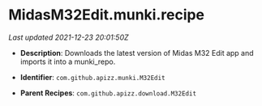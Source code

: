 # MidasM32Edit.munki.recipe

_Last updated 2021-12-23 20:01:50Z_

- **Description**: Downloads the latest version of Midas M32 Edit app and imports it into a munki_repo.

- **Identifier**: `com.github.apizz.munki.M32Edit`

- **Parent Recipes**: `com.github.apizz.download.M32Edit`
